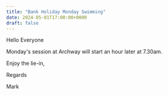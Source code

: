 ```yaml
---
title: "Bank Holiday Monday Swimming"
date: 2024-05-01T17:00:00+0000
draft: false
---
```

Hello Everyone

Monday's session at Archway will start an hour later at 7.30am. 

Enjoy the lie-in,

Regards

Mark
<!--more-->
